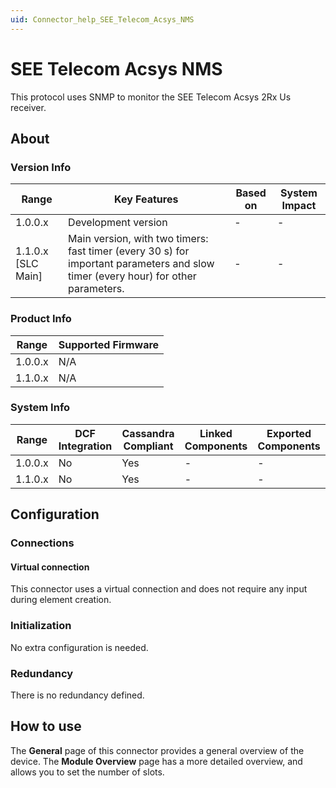 ```yaml
---
uid: Connector_help_SEE_Telecom_Acsys_NMS
---
```


# SEE Telecom Acsys NMS

This protocol uses SNMP to monitor the SEE Telecom Acsys 2Rx Us receiver.

## About

### Version Info

| **Range**            | **Key Features**                                                                                                                  | **Based on** | **System Impact** |
|----------------------|-----------------------------------------------------------------------------------------------------------------------------------|--------------|-------------------|
| 1.0.0.x              | Development version                                                                                                               | \-           | \-                |
| 1.1.0.x \[SLC Main\] | Main version, with two timers: fast timer (every 30 s) for important parameters and slow timer (every hour) for other parameters. | \-           | \-                |

### Product Info

| Range     | Supported Firmware     |
|-----------|------------------------|
| 1.0.0.x   | N/A                    |
| 1.1.0.x   | N/A                    |

### System Info

| Range     | DCF Integration     | Cassandra Compliant     | Linked Components     | Exported Components     |
|-----------|---------------------|-------------------------|-----------------------|-------------------------|
| 1.0.0.x   | No                  | Yes                     | \-                    | \-                      |
| 1.1.0.x   | No                  | Yes                     | \-                    | \-                      |

## Configuration

### Connections

#### Virtual connection

This connector uses a virtual connection and does not require any input during element creation.

### Initialization

No extra configuration is needed.

### Redundancy

There is no redundancy defined.

## How to use

The **General** page of this connector provides a general overview of the device. The **Module Overview** page has a more detailed overview, and allows you to set the number of slots.
